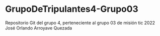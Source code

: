 # GrupoDeTripulantes4-Grupo03
Repositorio Git del grupo 4, perteneciente al grupo 03 de misión tic 2022
José Orlando Arroyave Quezada 